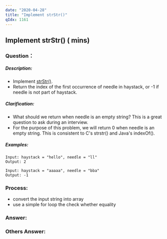 ```yaml
---
date: "2020-04-28"
title: "Implement strStr()"
qIdx: 1161
---
```


## Implement strStr() ( mins)

### Question：

##### Description:
* Implement [strStr()](http://www.cplusplus.com/reference/cstring/strstr/).
* Return the index of the first occurrence of needle in haystack, or -1 if needle is not part of haystack.

##### Clarification:
* What should we return when needle is an empty string? This is a great question to ask during an interview.
* For the purpose of this problem, we will return 0 when needle is an empty string. This is consistent to C's strstr() and Java's indexOf().

##### Examples:
```
Input: haystack = "hello", needle = "ll"
Output: 2

Input: haystack = "aaaaa", needle = "bba"
Output: -1
```

### Process:
- convert the input string into array
- use a simple for loop the check whether equality

### Answer:

### Others Answer:
